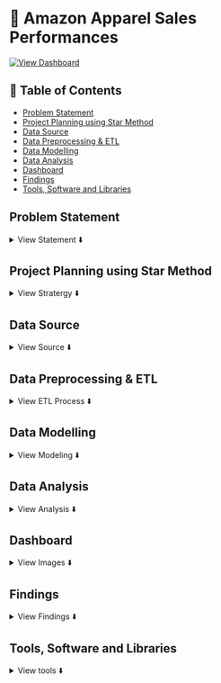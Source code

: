 # 🛒 Amazon Apparel Sales Performances

[![View Dashboard ](https://img.shields.io/badge/View%20Dashboard-Click%20Here-black?style=for-the-badge&logo=powerbi&logoColor=yellow&labelColor=yellow)](https://app.powerbi.com/view?r=eyJrIjoiNTc4MTc1ZWQtNTU4NC00NGY3LTg5NTQtNzhlNmQ5MDI3MTQwIiwidCI6IjM3MzhkYjE5LTA4MzUtNDhmZS05MjhiLWMxZjI3ZmNkN2Y2NCJ9)

## 📑 Table of Contents
  - [Problem Statement](#problem-statement)
  - [Project Planning using Star Method](#project-planning-using-star-method)
  - [Data Source](#data-source)
  - [Data Preprocessing \& ETL](#data-preprocessing--etl)
  - [Data Modelling](#data-modelling)
  - [Data Analysis](#data-analysis)
  - [Dashboard](#dashboard)
  - [Findings](#findings)
  - [Tools, Software and Libraries](#tools-software-and-libraries)


## Problem Statement
<details>
<summary>
View Statement ⬇️
</summary><br>

**The fashion segment on Amazon generates massive amounts of sales and unit-level data across multiple cities and states in India. However, this data is scattered and difficult for stakeholders to interpret quickly.**
- **The problem: How can we track sales performance, seller activity, and product-level insights to improve decision-making in the apparel category?**

</details>


## Project Planning using Star Method
<details>

<summary>
View Stratergy ⬇️
</summary>

- Understand key KPIs: Overall Sales, Units, Seller Count
- Build hierarchical view: State → City → Product → Product Details
- Enable drilldowns: from overview → product listings → product-level insights
- Design dashboards with clear filters and interactions

### 📝 S - Situation
Amazon’s apparel sales data was scattered, making it hard for stakeholders to track performance across sellers, cities, and products. A unified, interactive view was needed for better decision-making.

### 🎯 T - Task
- Create Interactive Power BI Dashboard
- Track overall sales, units, and sellers
- Monitor city-wise and state-wise performance
- Provide drillthrough to product and product-level views
- Ensure stakeholders could filter by sales/units dynamically

### ⚡ A - Action

I collected raw Amazon Fashion sales data, cleaned and formatted it, and created a dynamic option to switch between sales and units. Key measures like overall sales, seller count, and reviews were built in Power BI for analysis. Dashboards were designed at three levels — Overview, Products, and Product View — to track performance from high-level trends down to individual products.

### 🏆 R - Result

- The dashboard revealed top-performing states and cities, highlighted product-level gaps such as low-rated SKUs, and gave management a clear tool to track sales and units. 

- By identifying sales trends, high-performing products, and top-selling items, the solution contributed to a **10% increase in revenue**. 

- Additionally, regional sales visualizations **improved market insights by 15%**, enabling more informed strategic planning and faster, data-driven decisions.

</details>


## Data Source
<details>
<summary>
View Source ⬇️
</summary><br>

- Web Scrapping using Python from [Amazon.in](https://www.amazon.in/) 
- Imported raw Amazon Sale Report.xlsx 
- Imported raw amazon-fashion.csv 

</details>


## Data Preprocessing & ETL
<details>
<summary>
View ETL Process ⬇️
</summary><br>

**Our data is initially import from the Excel/CSV file into Power BI, and then the subsequent Extract, Transform, and Load (ETL) is executed in Power Query**
<br>
1. Cleaned nulls, formatted dates, ensured proper data types.  

2. Image URL Cleaning – split image URLs by delimiter, removed duplicates, and dropped the redundant column **large2**.

3. Data Merge – Joined the Amazon table with the amazon-fashion - YT table on the primary key ASIN to enrich the dataset with additional attributes like Amount or price of product in **Amazon** Table.

4. Null and Zero Handling – Applied up/down fill in Power BI to handle missing or zero values in the Price of Product columns.

5. Category Column Transformation – Split the Category field (using lower/upper case delimiter) into Category1, Category2, and Category3. Replaced null values with blanks, then created a new custom column **"Category"** using:

  ```
   [Category.1] & " " & [Category.2] & " " & [Category.3]

  ```

6. Derived Date Column – Created a new Month column using:

  ```
  Month = FORMAT(Amazon[Date], "mmm")

  ```

</details>


## Data Modelling
<details>
<summary>
View Modeling ⬇️
</summary><br>

The Data Model illustrates the correlation between various tables. The following is the Data Model of sales Data:

<img width="700" height="400" alt="Image" src="https://github.com/user-attachments/assets/d9cac1b5-b15b-4e81-be20-e636134bbecd" /> <br>

The data model was designed in Power BI to connect transactional and reference data for better analysis:

- Tables Used:

  - Amazon Sale Report → core sales, units, pricing, and transactional details
  - amazon-fashion → product metadata (reviews, categories, images, etc.)

- Relationship Setup:

  - Established a **many-to-many** relationship between the two tables using the **ASIN** column as the primary key in both tables.

  - This ensured that each product could be mapped across multiple sales records while preserving product-level attributes from the reference table.

- Key Measures Defined:

  - Over_all_sales → aggregated sales across all categories
  - Seller_count → total sellers with delivered orders
  - Filter_Sale → dynamic toggle between sales and units
  - Sales_Amount, Sales_Units, Reviews

- Derived Columns:

  - Month = FORMAT(Amazon[Date], "mmm")
  - Category (concatenated split categories for better grouping)

</details>


## Data Analysis
<details>
<summary>
View Analysis ⬇️
</summary><br>

DAX Measures Used In DashBoards:
1. Return_Units 
```
= var val= CALCULATE([Sale_Units],CONTAINSSTRING(Amazon[Status],"Return"))
return IF(val=BLANK(),0,val)
```

2. Reviews 
```
= var val = COUNT('amazon-fashion'[no__of_reviews])
return IF(ISBLANK(val),0)
```

3. Sale_Ammount 
```
= var val = SUM(Amazon[Total_Ammount])
return if(ISBLANK(val),0)
```

4. Sale_Units 
```
= var selecting = SELECTEDVALUE(Sale_Option[Type])
var _units =SUM(Amazon[Qty])
var _sale = SUM(Amazon[Total_Ammount])
return IF(selecting="1",_sale,_units)
```

5. Sale_Units 
```
= var selecting = SELECTEDVALUE(Sale_Option[Type])
var _units =SUM(Amazon[Qty])
var _sale = SUM(Amazon[Total_Ammount])
return IF(selecting="1",_sale,_units)
```

6. All_Sale 
```
= CALCULATE([Sale_Units],ALL('amazon-fashion'[Category]))
```

7. Order_Counts 
```
= var val = CALCULATE(COUNT('amazon-fashion'[seller_id]),CONTAINSSTRING(Amazon[Status],"Delivered"))
return IF(val=BLANK(),"0",val)
```

Calculated Column used:

1. Month 
```
1.	month = FORMAT(Amazon[Date],"mmm")
```

Table Implemented: 

1. Sale_Option 
```
= DataTable("Name", STRING,"Type", STRING,{{"1","Sales"},{"2","Units"}})
```   

</details>

## Dashboard
<details>
<summary>
View Images ⬇️
</summary>

> ### 1. OverView
> <a href="https://app.powerbi.com/view?r=eyJrIjoiNTc4MTc1ZWQtNTU4NC00NGY3LTg5NTQtNzhlNmQ5MDI3MTQwIiwidCI6IjM3MzhkYjE5LTA4MzUtNDhmZS05MjhiLWMxZjI3ZmNkN2Y2NCJ9" target="_blank"> <img width="1286" height="733" alt="Image" src="https://github.com/user-attachments/assets/9bb51257-c8cc-4784-b4e8-9442103f0c96" />
</a>

> ### 2. Products
> <img width="1278" height="732" alt="Image" src="https://github.com/user-attachments/assets/7e19ada0-3cde-49f7-a352-119cacda5eaa" />


> ### 3. Products View
> <img width="1291" height="736" alt="Image" src="https://github.com/user-attachments/assets/90254f0e-44d7-4d1a-9e17-7130f9ff4d1f" />

</details>

## Findings
<details>
<summary> 
View Findings ⬇️
</summary> <br>

- Top City: Bengaluru (8.2M sales, 10.9K units)
- Top State: Maharashtra (16M sales, 20K units)
- Seller Count: 19K active sellers
- Product-level drillthrough revealed stock-outs and low-rated SKUs (e.g., socks with 2.9 rating, 900 sales amount).
- Clear seasonal trend → peaks around mid-May, dip in June.

</details>


## Tools, Software and Libraries
<details>
<summary> 
View tools ⬇️
</summary> <br>

- Power BI → data modeling & dashboard creation
- DAX → calculated measures (sales, units, seller count, reviews and ...)
- Excel/CSV → dataset handling
- Icons/Images → used for product visuals

</details>
